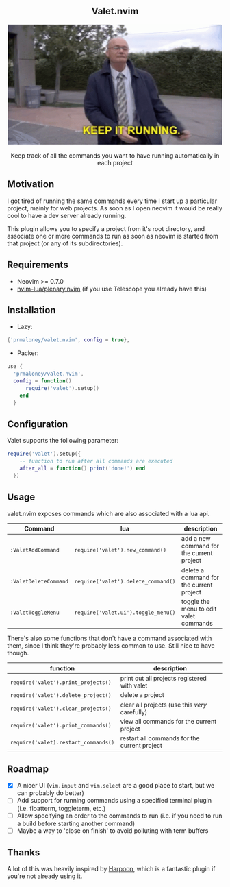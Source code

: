 <p align="center">
  <h2 align="center">Valet.nvim</h2>
</p>

<p align="center">
  <img src="keep-it-running.gif" width="500" >
</p>

<p align="center">
Keep track of all the commands you want to have running automatically in each project
</p>

## Motivation

I got tired of running the same commands every time I start up a particular
project, mainly for web projects. As soon as I open neovim it would be really
cool to have a dev server already running.

This plugin allows you to specify a
project from it's root directory, and associate one or more commands to run as
soon as neovim is started from that project (or any of its subdirectories).

## Requirements

- Neovim >= 0.7.0
- [nvim-lua/plenary.nvim](https://github.com/nvim-lua/plenary.nvim) (if you use
  Telescope you already have this)

## Installation

- Lazy:

```lua
{'prmaloney/valet.nvim', config = true},
```

- Packer:

```lua
use {
  'prmaloney/valet.nvim',
  config = function()
      require('valet').setup()
    end
  }
```

## Configuration

Valet supports the following parameter:

```lua
require('valet').setup({
    -- function to run after all commands are executed
    after_all = function() print('done!') end
  })
```

## Usage

valet.nvim exposes commands which are also associated with a lua api.

<!-- commands:start -->

| Command               | lua                                 | description                               |
| --------------------- | ----------------------------------- | ----------------------------------------- |
| `:ValetAddCommand`    | `require('valet').new_command()`    | add a new command for the current project |
| `:ValetDeleteCommand` | `require('valet').delete_command()` | delete a command for the current project  |
| `:ValetToggleMenu`    | `require('valet.ui').toggle_menu()` | toggle the menu to edit valet commands    |

<!-- commands:end -->

There's also some functions that don't have a command associated with them,
since I think they're probably less common to use. Still nice to have though.

| function                             | description                                    |
| ------------------------------------ | ---------------------------------------------- |
| `require('valet').print_projects()`  | print out all projects registered with valet   |
| `require('valet').delete_project()`  | delete a project                               |
| `require('valet').clear_projects()`  | clear all projects (use this _very_ carefully) |
| `require('valet').print_commands()`  | view all commands for the current project      |
| `require('valet).restart_commands()` | restart all commands for the current project   |

## Roadmap

- [x] A nicer UI (`vim.input` and `vim.select` are a good place to start, but we can
      probably do better)
- [ ] Add support for running commands using a specified terminal plugin (i.e.
      floatterm, toggleterm, etc.)
- [ ] Allow specifying an order to the commands to run (i.e. if you need to run a build before starting
      another command)
- [ ] Maybe a way to 'close on finish' to avoid polluting with term buffers

## Thanks

A lot of this was heavily inspired by [Harpoon](https://github.com/ThePrimeagen/harpoon), which is a fantastic plugin if you're not already using it.
